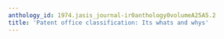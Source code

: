 ```yaml
---
anthology_id: 1974.jasis_journal-ir0anthology0volumeA25A5.2
title: 'Patent office classification: Its whats and whys'
---
```


